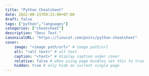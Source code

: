 ```yaml
---
title: "Python Cheatsheet"
date: 2022-08-21T09:21:00+07:00
draft: false
tags: ["python","languages"]
categories: ["cheatsheet"]
description: "Desc Text."
canonicalURL: "https://linucat.com/posts/python-cheatsheet"
cover:
    image: "<image path/url>" # image path/url
    alt: "<alt text>" # alt text
    caption: "<text>" # display caption under cover
    relative: false # when using page bundles set this to true
    hidden: true # only hide on current single page
---
```


